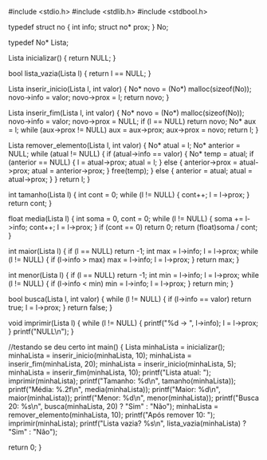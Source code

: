 #include <stdio.h>
#include <stdlib.h>
#include <stdbool.h>

typedef struct no {
    int info;
    struct no* prox;
} No;

typedef No* Lista;

Lista inicializar() {
    return NULL;
}

bool lista_vazia(Lista l) {
    return l == NULL;
}

Lista inserir_inicio(Lista l, int valor) {
    No* novo = (No*) malloc(sizeof(No));
    novo->info = valor;
    novo->prox = l;
    return novo;
}

Lista inserir_fim(Lista l, int valor) {
    No* novo = (No*) malloc(sizeof(No));
    novo->info = valor;
    novo->prox = NULL;
    if (l == NULL) return novo;
    No* aux = l;
    while (aux->prox != NULL)
        aux = aux->prox;
    aux->prox = novo;
    return l;
}

Lista remover_elemento(Lista l, int valor) {
    No* atual = l;
    No* anterior = NULL;
    while (atual != NULL) {
        if (atual->info == valor) {
            No* temp = atual;
            if (anterior == NULL) {
                l = atual->prox;
                atual = l;
            } else {
                anterior->prox = atual->prox;
                atual = anterior->prox;
            }
            free(temp);
        } else {
            anterior = atual;
            atual = atual->prox;
        }
    }
    return l;
}

int tamanho(Lista l) {
    int cont = 0;
    while (l != NULL) {
        cont++;
        l = l->prox;
    }
    return cont;
}

float media(Lista l) {
    int soma = 0, cont = 0;
    while (l != NULL) {
        soma += l->info;
        cont++;
        l = l->prox;
    }
    if (cont == 0) return 0;
    return (float)soma / cont;
}

int maior(Lista l) {
    if (l == NULL) return -1;
    int max = l->info;
    l = l->prox;
    while (l != NULL) {
        if (l->info > max)
            max = l->info;
        l = l->prox;
    }
    return max;
}

int menor(Lista l) {
    if (l == NULL) return -1;
    int min = l->info;
    l = l->prox;
    while (l != NULL) {
        if (l->info < min)
            min = l->info;
        l = l->prox;
    }
    return min;
}

bool busca(Lista l, int valor) {
    while (l != NULL) {
        if (l->info == valor)
            return true;
        l = l->prox;
    }
    return false;
}

void imprimir(Lista l) {
    while (l != NULL) {
        printf("%d -> ", l->info);
        l = l->prox;
    }
    printf("NULL\n");
}


//testando se deu certo
int main() {
    Lista minhaLista = inicializar();
    minhaLista = inserir_inicio(minhaLista, 10);
    minhaLista = inserir_fim(minhaLista, 20);
    minhaLista = inserir_inicio(minhaLista, 5);
    minhaLista = inserir_fim(minhaLista, 10);
    printf("Lista atual: ");
    imprimir(minhaLista);
    printf("Tamanho: %d\n", tamanho(minhaLista));
    printf("Média: %.2f\n", media(minhaLista));
    printf("Maior: %d\n", maior(minhaLista));
    printf("Menor: %d\n", menor(minhaLista));
    printf("Busca 20: %s\n", busca(minhaLista, 20) ? "Sim" : "Não");
    minhaLista = remover_elemento(minhaLista, 10);
    printf("Após remover 10: ");
    imprimir(minhaLista);
    printf("Lista vazia? %s\n", lista_vazia(minhaLista) ? "Sim" : "Não");

return 0;
}
